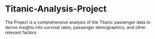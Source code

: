 # Titanic-Analysis-Project
The Project is a comprehensive analysis of the Titanic passenger data to derive insights into survival rates, passenger demographics, and other relevant factors
